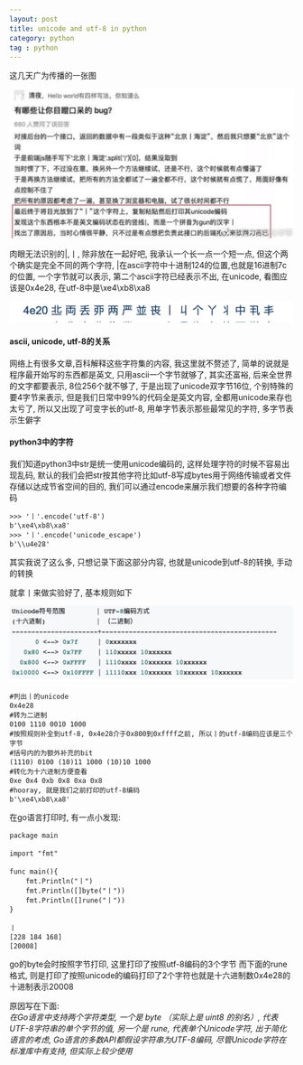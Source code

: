 ```yaml
---
layout: post
title: unicode and utf-8 in python
category: python
tag : python
---
```


这几天广为传播的一张图  

<img src="/img/in-post/gun.png">

肉眼无法识别的|,丨, 除非放在一起好吧, 我承认一个长一点一个短一点, 但这个两个确实是完全不同的两个字符, |在ascii字符中十进制124的位置,也就是16进制7c的位置, 一个字节就可以表示, 第二个ascii字符已经表示不出, 在unicode, 看图应该是0x4e28, 在utf-8中是\xe4\xb8\xa8     

<img src="/img/in-post/unicodegun.png">  

#### ascii, unicode, utf-8的关系  

网络上有很多文章,百科解释这些字符集的内容, 我这里就不赘述了, 简单的说就是程序最开始写的东西都是英文, 只用ascii一个字节就够了, 其实还富裕, 后来全世界的文字都要表示, 8位256个就不够了, 于是出现了unicode双字节16位, 个别特殊的要4字节来表示, 但是我们日常中99%的代码全是英文内容, 全都用unicode来存也太亏了, 所以又出现了可变字长的utf-8, 用单字节表示那些最常见的字符, 多字节表示生僻字  

#### python3中的字符  

我们知道python3中str是统一使用unicode编码的, 这样处理字符的时候不容易出现乱码, 默认的我们会把str按其他字符比如utf-8写成bytes用于网络传输或者文件存储以达成节省空间的目的, 我们可以通过encode来展示我们想要的各种字符编码  

```
>>> '丨'.encode('utf-8')
b'\xe4\xb8\xa8'
>>> '丨'.encode('unicode_escape')
b'\\u4e28'
```

其实我说了这么多, 只想记录下面这部分内容, 也就是unicode到utf-8的转换, 手动的转换  

就拿丨来做实验好了, 基本规则如下  

<img src="/img/in-post/unicode2utf-8.png">  

```
#列出丨的unicode
0x4e28 
#转为二进制
0100 1110 0010 1000
#按照规则补全到utf-8, 0x4e28介于0x800到0xffff之前, 所以丨的utf-8编码应该是三个字节  
#括号内的为额外补充的bit
(1110) 0100 (10)11 1000 (10)10 1000
#转化为十六进制方便查看
0xe 0x4 0xb 0x8 0xa 0x8
#hooray, 就是我们之前打印的utf-8编码
b'\xe4\xb8\xa8'  

```

在go语言打印时, 有一点小发现:

```
package main

import "fmt"

func main(){
	fmt.Println("丨")
	fmt.Println([]byte("丨"))
	fmt.Println([]rune("丨"))
}

丨
[228 184 168]
[20008]

```

go的byte会时按照字节打印, 这里打印了按照utf-8编码的3个字节
而下面的rune格式, 则是打印了按照unicode的编码打印了2个字符也就是十六进制数0x4e28的十进制表示20008  

原因写在下面:  
*在Go语言中支持两个字符类型, 一个是 byte （实际上是 uint8 的别名）, 代表UTF-8字符串的单个字节的值, 
另一个是 rune, 代表单个Unicode字符, 出于简化语言的考虑, Go语言的多数API都假设字符串为UTF-8编码, 
尽管Unicode字符在标准库中有支持, 但实际上较少使用*




